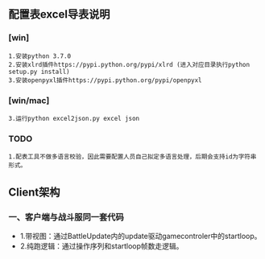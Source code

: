 ## 配置表excel导表说明  
### [win]  
	1.安装python 3.7.0   
	2.安装xlrd插件https://pypi.python.org/pypi/xlrd (进入对应目录执行python setup.py install)   
	3.安装openpyxl插件https://pypi.python.org/pypi/openpyxl   
### [win/mac]  
    3.运行python excel2json.py excel json   
### TODO
	1.配表工具不做多语言校验，因此需要配置人员自己拟定多语言处理，后期会支持id为字符串形式。

## Client架构  
### 一、客户端与战斗服同一套代码  
* 1.带视图：通过BattleUpdate内的update驱动gamecontroler中的startloop。  
* 2.纯跑逻辑：通过操作序列和startloop帧数走逻辑。  
